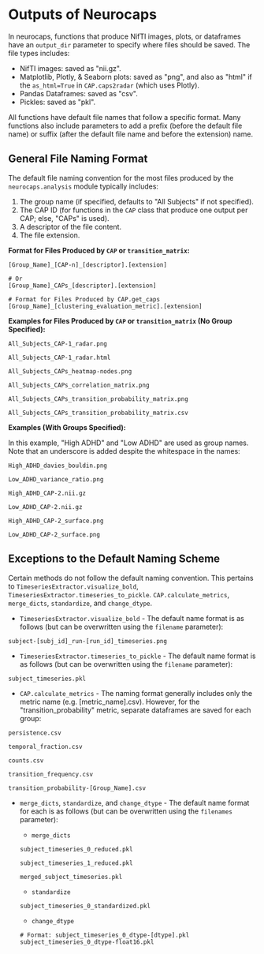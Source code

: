 # Outputs of Neurocaps

In neurocaps, functions that produce NifTI images, plots, or dataframes have an `output_dir` parameter to specify
where files should be saved. The file types includes:

- NifTI images: saved as "nii.gz".
- Matplotlib, Plotly, & Seaborn plots: saved as "png", and also as "html" if the `as_html=True` in `CAP.caps2radar`
(which uses Plotly).
- Pandas Dataframes: saved as "csv".
- Pickles: saved as "pkl".

All functions have default file names that follow a specific format. Many functions also include parameters to add a
prefix (before the default file name) or suffix (after the default file name and before the extension) name.

## General File Naming Format

The default file naming convention for the most files produced by the `neurocaps.analysis` module typically includes:

1. The group name (if specified, defaults to "All Subjects" if not specified).
2. The CAP ID (for functions in the `CAP` class that produce one output per CAP; else, "CAPs" is used).
3. A descriptor of the file content.
4. The file extension.

**Format for Files Produced by `CAP` or `transition_matrix`:**

```
[Group_Name]_[CAP-n]_[descriptor].[extension]

# Or
[Group_Name]_CAPs_[descriptor].[extension]

# Format for Files Produced by CAP.get_caps
[Group_Name]_[clustering_evaluation_metric].[extension]
```

**Examples for Files Produced by `CAP` or `transition_matrix` (No Group Specified):**

```
All_Subjects_CAP-1_radar.png

All_Subjects_CAP-1_radar.html

All_Subjects_CAPs_heatmap-nodes.png

All_Subjects_CAPs_correlation_matrix.png

All_Subjects_CAPs_transition_probability_matrix.png

All_Subjects_CAPs_transition_probability_matrix.csv
```

**Examples (With Groups Specified):**

In this example, "High ADHD" and "Low ADHD" are used as group names. Note that an underscore is added despite the
whitespace in the names:

```
High_ADHD_davies_bouldin.png

Low_ADHD_variance_ratio.png

High_ADHD_CAP-2.nii.gz

Low_ADHD_CAP-2.nii.gz

High_ADHD_CAP-2_surface.png

Low_ADHD_CAP-2_surface.png
```

## Exceptions to the Default Naming Scheme

Certain methods do not follow the default naming convention. This pertains to `TimeseriesExtractor.visualize_bold`,
`TimeseriesExtractor.timeseries_to_pickle`. `CAP.calculate_metrics`, `merge_dicts`, `standardize`, and `change_dtype`.

- `TimeseriesExtractor.visualize_bold` - The default name format is as follows (but can be overwritten using the
`filename` parameter):

```
subject-[subj_id]_run-[run_id]_timeseries.png
```

- `TimeseriesExtractor.timeseries_to_pickle` - The default name format is as follows (but can be overwritten using the
`filename` parameter):

```
subject_timeseries.pkl
```

- `CAP.calculate_metrics` - The naming format generally includes only the metric name (e.g. [metric_name].csv).
However, for the "transition_probability" metric, separate dataframes are saved for each group:

```
persistence.csv

temporal_fraction.csv

counts.csv

transition_frequency.csv

transition_probability-[Group_Name].csv
```
- `merge_dicts`, `standardize`, and `change_dtype` - The default name format for each is as follows (but can be
overwritten using the `filenames` parameter):

    - `merge_dicts`

    ```
    subject_timeseries_0_reduced.pkl

    subject_timeseries_1_reduced.pkl

    merged_subject_timeseries.pkl
    ```
    - `standardize`

    ```
    subject_timeseries_0_standardized.pkl
    ```
    - `change_dtype`

    ```
    # Format: subject_timeseries_0_dtype-[dtype].pkl
    subject_timeseries_0_dtype-float16.pkl
    ```
